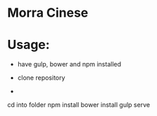# Morra Cinese

# Usage:

* have gulp, bower and npm installed

* clone repository

* ```
cd into folder
npm install
bower install
gulp serve
```
